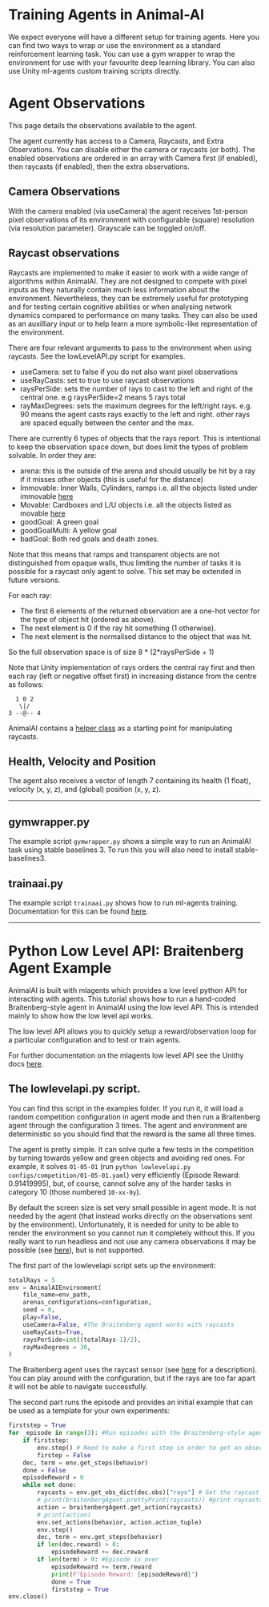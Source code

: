 # Training Agents in Animal-AI

We expect everyone will have a different setup for training agents. Here you can find two ways to wrap or use the environment as a standard reinforcement learning task. You can use a gym wrapper to wrap the environment for use with your favourite deep learning library. You can also use Unity ml-agents custom training scripts directly.


# Agent Observations

This page details the observations available to the agent.

The agent currently has access to a Camera, Raycasts, and Extra Observations. You can disable either the camera or raycasts (or both). The enabled observations are ordered in an array with Camera first (if enabled), then raycasts (if enabled), then the extra observations.

## Camera Observations

With the camera enabled (via useCamera) the agent receives 1st-person pixel observations of its environment with configurable (square) resolution (via resolution parameter). Grayscale can be toggled on/off. 

## Raycast observations

Raycasts are implemented to make it easier to work with a wide range of algorithms within AnimalAI. They are not designed to compete with pixel inputs as they naturally contain much less information about the environment. Nevertheless, they can be extremely useful for prototyping and for testing certain cognitive abilities or when analysing network dynamics compared to performance on many tasks. They can also be used as an auxilliary input or to help learn a more symbolic-like representation of the environment.

There are four relevant arguments to pass to the environment when using raycasts. See the lowLevelAPI.py script for examples.
* useCamera: set to false if you do not also want pixel observations
* useRayCasts: set to true to use raycast observations
* raysPerSide: sets the number of rays to cast to the left and right of the central one. e.g raysPerSide=2 means 5 rays total
* rayMaxDegrees: sets the maximum degrees for the left/right rays. e.g. 90 means the agent casts rays exactly to the left and right. other rays are spaced equally between the center and the max.

There are currently 6 types of objects that the rays report. This is intentional to keep the observation space down, but does limit the types of problem solvable. In order they are:
* arena: this is the outside of the arena and should usually be hit by a ray if it misses other objects (this is useful for the distance)
* Immovable: Inner Walls, Cylinders, ramps i.e. all the objects listed under immovable [here](definitionsOfObjects.md)
* Movable: Cardboxes and L/U objects i.e. all the objects listed as movable [here](definitionsOfObjects.md)
* goodGoal: A green goal
* goodGoalMulti: A yellow goal
* badGoal: Both red goals and death zones.

Note that this means that ramps and transparent objects are not distinguished from opaque walls, thus limiting the number of tasks it is possible for a raycast only agent to solve. This set may be extended in future versions.

For each ray:
* The first 6 elements of the returned observation are a one-hot vector for the type of object hit (ordered as above).
* The next element is 0 if the ray hit something (1 otherwise).
* The next element is the normalised distance to the object that was hit.

So the full observation space is of size 8 * (2*raysPerSide + 1)

Note that Unity implementation of rays orders the central ray first and then each ray (left or negative offset first) in increasing distance from the centre as follows:

```
  1 0 2
   \|/
3 --@-- 4
```

AnimalAI contains a [helper class](../animalai/envs/raycastparser.py) as a starting point for manipulating raycasts.

## Health, Velocity and Position

The agent also receives a vector of length 7 containing its health (1 float), velocity (x, y, z), and (global) position (x, y, z).



---
## gymwrapper.py

The example script `gymwrapper.py` shows a simple way to run an AnimalAI task using stable baselines 3. To run this you will also need to install stable-baselines3.

## trainaai.py

The example script `trainaai.py` shows how to run ml-agents training. Documentation for this can be found [here](https://github.com/Unity-Technologies/ml-agents/blob/main/docs/Training-ML-Agents.md). 

---
# Python Low Level API: Braitenberg Agent Example

AnimalAI is built with mlagents which provides a low level python API for interacting with agents. This tutorial shows how to run a hand-coded Braitenberg-style agent in AnimalAI using the low level API. This is intended mainly to show how the low level api works.

The low level API allows you to quickly setup a reward/observation loop for a particular configuration and to test or train agents.

For further documentation on the mlagents low level API see the Unithy docs [here](https://github.com/Unity-Technologies/ml-agents/blob/main/docs/Python-API.md).

## The lowlevelapi.py script.

You can find this script in the examples folder. If you run it, it will load a random competition configuration in agent mode and then run a Braitenberg agent through the configuration 3 times. The agent and environment are deterministic so you should find that the reward is the same all three times. 

The agent is pretty simple. It can solve quite a few tests in the competition by turning towards yellow and green objects and avoiding red ones. For example, it solves `01-05-01` (run `python lowlevelapi.py configs/competition/01-05-01.yaml`) very efficiently (Episode Reward: 0.91419995), but, of course, cannot solve any of the harder tasks in category 10 (those numbered `10-xx-0y`).

By default the screen size is set very small possible in agent mode. It is not needed by the agent (that instead works directly on the observations sent by the environment). Unfortunately, it is needed for unity to be able to render the environment so you cannot run it completely without this. If you really want to run headless and not use any camera observations it may be possible (see [here](https://github.com/Unity-Technologies/ml-agents/blob/main/docs/Learning-Environment-Executable.md)), but is not supported.

The first part of the lowlevelapi script sets up the environment:

```python
totalRays = 5
env = AnimalAIEnvironment(
    file_name=env_path,
    arenas_configurations=configuration,
    seed = 0,
    play=False,
    useCamera=False, #The Braitenberg agent works with raycasts
    useRayCasts=True,
    raysPerSide=int((totalRays-1)/2),
    rayMaxDegrees = 30,
)
```

The Braitenberg agent uses the raycast sensor (see [here](observations.md) for a description). You can play around with the configuration, but if the rays are too far apart it will not be able to navigate successfully. 

The second part runs the episode and provides an initial example that can be used as a template for your own experiments:

```python
firststep = True
for _episode in range(3): #Run episodes with the Braitenberg-style agent
    if firststep:
        env.step() # Need to make a first step in order to get an observation.
        firstep = False
    dec, term = env.get_steps(behavior)
    done = False
    episodeReward = 0
    while not done:
        raycasts = env.get_obs_dict(dec.obs)["rays"] # Get the raycast data
        # print(braitenbergAgent.prettyPrint(raycasts)) #print raycasts in more readable format
        action = braitenbergAgent.get_action(raycasts)
        # print(action)
        env.set_actions(behavior, action.action_tuple)
        env.step()      
        dec, term = env.get_steps(behavior)
        if len(dec.reward) > 0:
            episodeReward += dec.reward
        if len(term) > 0: #Episode is over
            episodeReward += term.reward
            print(F"Episode Reward: {episodeReward}")
            done = True
            firststep = True
env.close()
```
